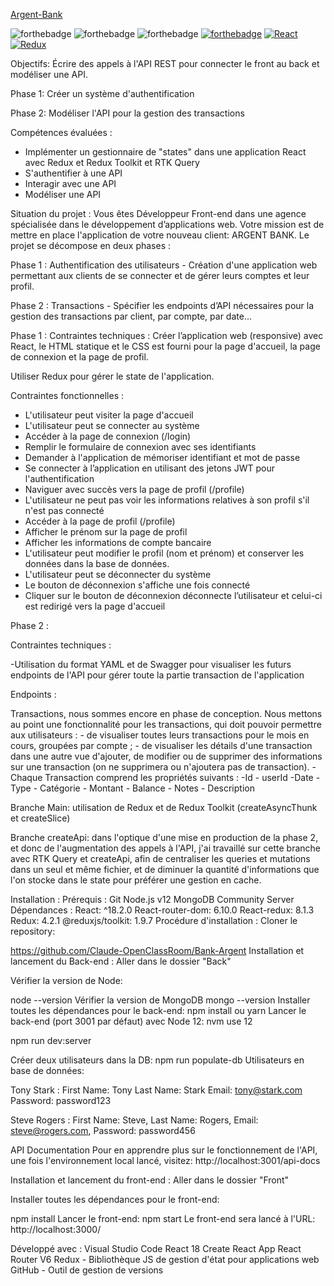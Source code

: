 [Argent-Bank](./Argent-Banque-Front-End/src/assets/argentBankLogo.png)


![forthebadge](https://forthebadge.com/images/badges/uses-html.svg)
![forthebadge](https://forthebadge.com/images/badges/uses-css.svg)
![forthebadge](https://forthebadge.com/images/badges/uses-js.svg)
[![forthebadge](https://forthebadge.com/images/badges/uses-git.svg)](https://github.com/ArthurBlanc)
[![React](https://img.shields.io/badge/react-20232a?style=for-the-badge&logo=react&logocolor=61dafb)](https://reactjs.org/)
[![Redux](https://img.shields.io/badge/Redux-593D88?style=for-the-badge&logo=redux&logoColor=white)](https://redux.js.org/)


Objectifs:
Écrire des appels à l'API REST pour connecter le front au back et modéliser une API.


Phase 1: Créer un système d'authentification

Phase 2: Modéliser l'API pour la gestion des transactions


Compétences évaluées :
- Implémenter un gestionnaire de "states" dans une application React avec Redux et Redux Toolkit et RTK Query
- S'authentifier à une API
- Interagir avec une API
- Modéliser une API

Situation du projet :
Vous êtes Développeur Front-end dans une agence spécialisée dans le développement d’applications web. Votre mission est de mettre en place l'application de votre nouveau client: ARGENT BANK. Le projet se décompose en deux phases :

Phase 1 : Authentification des utilisateurs - Création d'une application web permettant aux clients de se connecter et de gérer leurs comptes et leur profil.

Phase 2 : Transactions - Spécifier les endpoints d’API nécessaires pour la gestion des transactions par client, par compte, par date...


Phase 1 :
Contraintes techniques :
Créer l’application web (responsive) avec React, le HTML statique et le CSS est fourni pour la page d'accueil, la page de connexion et la page de profil.

Utiliser Redux pour gérer le state de l'application.

Contraintes fonctionnelles :
- L'utilisateur peut visiter la page d'accueil
- L'utilisateur peut se connecter au système
- Accéder à la page de connexion (/login)
- Remplir le formulaire de connexion avec ses identifiants
- Demander à l'application de mémoriser identifiant et mot de passe
- Se connecter à l’application en utilisant des jetons JWT pour l'authentification
- Naviguer avec succès vers la page de profil (/profile)
- L'utilisateur ne peut pas voir les informations relatives à son profil s'il n'est pas connecté
- Accéder à la page de profil (/profile)
- Afficher le prénom sur la page de profil
- Afficher les informations de compte bancaire
- L'utilisateur peut modifier le profil (nom et prénom) et conserver les données dans la base de données.
- L'utilisateur peut se déconnecter du système
- Le bouton de déconnexion s'affiche une fois connecté
- Cliquer sur le bouton de déconnexion déconnecte l’utilisateur et celui-ci est redirigé vers la page d'accueil


Phase 2 :

Contraintes techniques :

-Utilisation du format YAML et de Swagger pour visualiser les futurs endpoints de l'API pour gérer toute la partie transaction de l'application

Endpoints :

Transactions, nous sommes encore en phase de conception. Nous mettons au point une fonctionnalité pour les transactions, qui doit pouvoir permettre aux utilisateurs : - de visualiser toutes leurs transactions pour le mois en cours, groupées par compte ; - de visualiser les détails d'une transaction dans une autre vue d'ajouter, de modifier ou de supprimer des informations sur une transaction (on ne supprimera ou n'ajoutera pas de transaction). - Chaque Transaction comprend les propriétés suivants : -Id - userId -Date -Type - Catégorie - Montant - Balance - Notes - Description

Branche Main:
utilisation de Redux et de Redux Toolkit (createAsyncThunk et createSlice)

Branche createApi:
dans l'optique d'une mise en production de la phase 2, et donc de l'augmentation des appels à l'API, j'ai travaillé sur cette branche avec RTK Query et createApi, afin de centraliser les queries et mutations dans un seul et même fichier, et de diminuer la quantité d'informations que l'on stocke dans le state pour préférer une gestion en cache.

Installation :
Prérequis :
Git
Node.js v12
MongoDB Community Server
Dépendances :
React: ^18.2.0
React-router-dom: 6.10.0
React-redux: 8.1.3
Redux: 4.2.1
@reduxjs/toolkit: 1.9.7
Procédure d'installation :
Cloner le repository:

https://github.com/Claude-OpenClassRoom/Bank-Argent
Installation et lancement du Back-end :
Aller dans le dossier "Back"

Vérifier la version de Node:

node --version
Vérifier la version de MongoDB
mongo --version
Installer toutes les dépendances pour le back-end:
npm install ou yarn
Lancer le back-end (port 3001 par défaut) avec Node 12:
nvm use 12

npm run dev:server

Créer deux utilisateurs dans la DB:
npm run populate-db
Utilisateurs en base de données:

Tony Stark :
First Name: Tony
Last Name: Stark
Email: tony@stark.com
Password: password123

Steve Rogers :
First Name: Steve,
Last Name: Rogers,
Email: steve@rogers.com,
Password: password456 

API Documentation
Pour en apprendre plus sur le fonctionnement de l'API, une fois l'environnement local lancé, visitez: http://localhost:3001/api-docs

Installation et lancement du front-end :
Aller dans le dossier "Front"

Installer toutes les dépendances pour le front-end:

npm install
Lancer le front-end:
npm start
Le front-end sera lancé à l'URL: http://localhost:3000/

Développé avec :
Visual Studio Code
React 18
Create React App
React Router V6
Redux - Bibliothèque JS de gestion d'état pour applications web
GitHub - Outil de gestion de versions